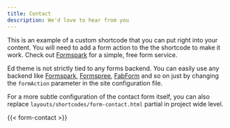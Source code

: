 ```yaml
---
title: Contact
description: We'd love to hear from you
---
```


This is an example of a custom shortcode that you can put right into your content.
You will need to add a form action to the the shortcode to make it work.
Check out [Formspark](https://formspark.io/) for a simple, free form service.

Ed theme is not strictly tied to any forms backend. You can easily use any backend
like [Formspark](https://formspark.io/), [Formspree](https://formspree.io/),
[FabForm](https://fabform.io) and so on just by changing the `formAction` parameter
in the site configuration file.

For a more subtle configuration of the contact form itself, you can also replace
`layouts/shortcodes/form-contact.html` partial in project wide level.

{{< form-contact >}}

